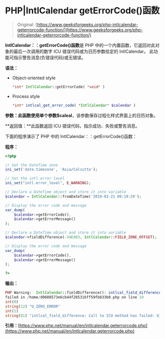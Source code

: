 # PHP|IntlCalendar getErrorCode()函数

> Original: [https://www.geeksforgeeks.org/php-intlcalendar-geterrorcode-function/](https://www.geeksforgeeks.org/php-intlcalendar-geterrorcode-function/)

**IntlCalendar：：getErrorCode()函数**是 PHP 中的一个内置函数，它返回对此对象的最后一次调用的数字 ICU 错误代码或为日历参数给定的 IntlCalendar。 此功能可指示警告消息(负错误代码)或无错误。

**语法：**

*   Object-oriented style

    ```php
    *int* IntlCalendar::getErrorCode( *void* )
    ```

*   Process style

    ```php
    *int* intlcal_get_error_code( *IntlCalendar* $calendar )
    ```

**参数：**此函数使用单个参数**$caleal**，该参数保存过程化样式界面上的日历对象。

**返回值：**此函数返回 ICU 错误代码，指示成功、失败或警告消息。

下面的程序演示了 PHP 中的 IntlCalendar：：getErrorCode()函数：

**程序：**

```php
<?php

// Set the DateTime zone
ini_set('date.timezone', 'Asia/Calcutta');

// Set the intl error level
ini_set("intl.error_level", E_WARNING);

// Declare a DateTime object and store it into variable
$calendar = IntlCalendar::fromDateTime('2019-03-21 09:19:29');

// Display the error code and message
var_dump(
    $calendar->getErrorCode(),
    $calendar->getErrorMessage()
);

// Declare a DateTime object and store it into variable
$calendar->fieldDifference(-34E403, IntlCalendar::FIELD_ZONE_OFFSET);

// Display the error code and message
var_dump(
    $calendar->getErrorCode(),
    $calendar->getErrorMessage()
);

?>
```

**输出：**

```php
PHP Warning:  IntlCalendar::fieldDifference(): intlcal_field_difference: Call to ICU method has
failed in /home/d0608573e6cb44f285316ff59fb833b0.php on line 19
int(0)
string(12) "U_ZERO_ERROR"
int(1)
string(81) "intlcal_field_difference: Call to ICU method has failed: U_ILLEGAL_ARGUMENT_ERROR"

```

**引用：**[https://www.php.net/manual/en/intlcalendar.geterrorcode.php](https://www.php.net/manual/en/intlcalendar.geterrorcode.php)